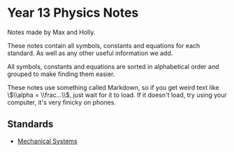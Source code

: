 # Year 13 Physics Notes
Notes made by Max and Holly.

These notes contain all symbols, constants and equations for each standard. As well as any other useful information we add.

All symbols, constants and equations are sorted in alphabetical order and grouped to make finding them easier.

These notes use something called Markdown, so if you get weird text like \\$\\alpha = \\frac...\\$, just wait for it to load. If it doesn't load, try using your computer, it's very finicky on phones.

## Standards
 - [Mechanical Systems](mechanical_systems.md)
